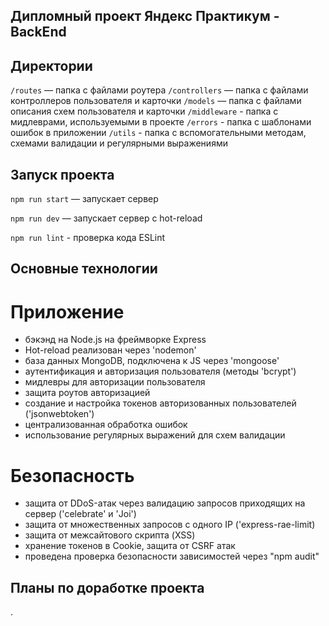## Дипломный проект Яндекс Практикум - BackEnd

## Директории

`/routes` — папка с файлами роутера
`/controllers` — папка с файлами контроллеров пользователя и карточки
`/models` — папка с файлами описания схем пользователя и карточки
`/middleware` - папка с мидлеврами, используемыми в проекте
`/errors` - папка с шаблонами ошибок в приложении
`/utils` - папка с вспомогательными методам, схемами валидации и регулярными выражениями


## Запуск проекта

`npm run start` — запускает сервер

`npm run dev` — запускает сервер с hot-reload

`npm run lint` - проверка кода ESLint


## Основные технологии

# Приложение
- бэкэнд на Node.js на фреймворке Express
- Hot-reload реализован через 'nodemon'
- база данных MongoDB, подключена к JS через 'mongoose'
- аутентификация и авторизация пользователя (методы 'bcrypt')
- мидлевры для авторизации пользователя
- защита роутов авторизацией
- создание и настройка токенов авторизованных пользователей ('jsonwebtoken')
- централизованная обработка ошибок
- использование регулярных выражений для схем валидации

# Безопасность
- защита от DDoS-атак через валидацию запросов приходящих на сервер ('celebrate' и 'Joi')
- защита от множественных запросов с одного IP ('express-rae-limit)
- защита от межсайтового скрипта (XSS)
- хранение токенов в Cookie, защита от CSRF атак
- проведена проверка безопасности зависимостей через "npm audit"


## Планы по доработке проекта
.

